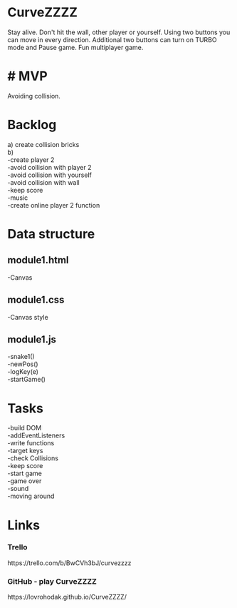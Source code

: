 # CurveZZZZ
Stay alive. Don't hit the wall, other player or yourself. Using two buttons you can move in every direction. Additional two buttons can turn on TURBO mode and Pause game. Fun multiplayer game.

<h1># MVP</h1>
Avoiding collision.

<h1> Backlog </h1>
a) create collision bricks <br>
b)<br>
-create player 2<br>
-avoid collision with player 2<br>
-avoid collision with yourself<br>
-avoid collision with wall<br>
-keep score<br>
-music<br>
-create online player 2 function

<h1> Data structure </h1>
<h2> module1.html </h2>
-Canvas
<h2> module1.css </h2>
-Canvas style
<h2> module1.js </h2>
-snake1()<br>
-newPos()<br>
-logKey(e)<br>
-startGame()

<h1> Tasks </h1>
-build DOM <br>
-addEventListeners<br>
-write functions<br>
-target keys<br>
-check Collisions<br>
-keep score<br>
-start game<br>
-game over<br>
-sound<br>
-moving around

<h1> Links </h1>
<h3> Trello </h3>
https://trello.com/b/BwCVh3bJ/curvezzzz

<h3> GitHub - play CurveZZZZ </h3>
https://lovrohodak.github.io/CurveZZZZ/


